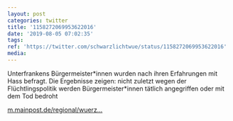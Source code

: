 ```yaml
---
layout: post
categories: twitter
title: '1158272069953622016'
date: '2019-08-05 07:02:35'
tags: 
ref: 'https://twitter.com/schwarzlichtwue/status/1158272069953622016'
media:
---
```

Unterfrankens Bürgermeister\*innen wurden nach ihren Erfahrungen mit Hass befragt. Die Ergebnisse zeigen: nicht zuletzt wegen der Flüchtlingspolitik werden Bürgermeister\*innen tätlich angegriffen oder mit dem Tod bedroht

[m.mainpost.de/regional/wuerz…](https://m.mainpost.de/regional/wuerzburg/Grafik-Hass-gegen-Politiker-in-Unterfranken-nimmt-zu;art735,10288843) 